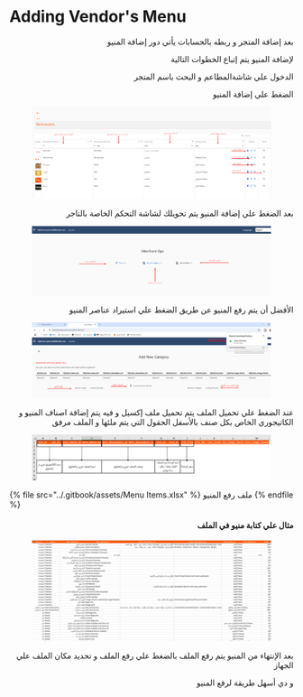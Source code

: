 # Adding Vendor's Menu

<p align="right">بعد إضافة المتجر و ربطه بالحسابات يأتي دور إضافة المنيو</p>

<p align="right">لإضافة المنيو يتم إتباع الخطوات التالية</p>

<p align="right">الدخول علي شاشةالمطاعم و البحث باسم المتجر</p>

<p align="right">الضغط علي إضافة المنيو</p>

<figure><img src="../.gitbook/assets/image.png" alt=""><figcaption></figcaption></figure>

<p align="right">بعد الضغط علي إضافة المنيو يتم تحويلك لشاشة التحكم الخاصة بالتاجر</p>

<figure><img src="../.gitbook/assets/image (1).png" alt=""><figcaption></figcaption></figure>

<p align="right">الأفضل أن يتم رفع المنيو عن طريق الضغط علي استيراد عناصر المنيو</p>

<figure><img src="../.gitbook/assets/image (2).png" alt=""><figcaption></figcaption></figure>

<p align="right">عند الضغط علي تحميل الملف يتم تحميل ملف إكسيل و فيه يتم إضافة اصناف المنيو و الكاتيجوري الخاص بكل صنف بالأسفل الحقول التي يتم ملئها و الملف مرفق</p>

<figure><img src="../.gitbook/assets/image (3).png" alt=""><figcaption></figcaption></figure>

{% file src="../.gitbook/assets/Menu Items.xlsx" %}
ملف رفع المنيو
{% endfile %}

<h4 align="right">مثال علي كتابة منيو في الملف</h4>

<figure><img src="../.gitbook/assets/image (4).png" alt=""><figcaption></figcaption></figure>

<p align="right">بعد الإنتهاء من المنيو يتم رفع الملف بالضغط علي رفع الملف و تحديد مكان الملف علي الجهاز </p>

<p align="right">و دي أسهل طريقة لرفع المنيو </p>

